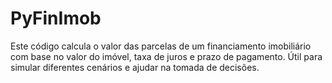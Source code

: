 # PyFinImob
 Este código calcula o valor das parcelas de um financiamento imobiliário com base no valor do imóvel, taxa de juros e prazo de pagamento. Útil para simular diferentes cenários e ajudar na tomada de decisões.
